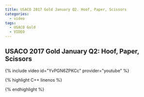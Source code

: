 ```yaml
---
title: USACO 2017 Gold January Q2. Hoof, Paper, Scissors
categories:
  - video
tags:
  - USACO Gold
  - VIDEO 
---
```

  
## USACO 2017 Gold January Q2: Hoof, Paper, Scissors  
  
{% include video id="YvPGN6ZPKCc" provider="youtube" %}
  
  
{% highlight C++ linenos %}
  
{% endhighlight %}  

